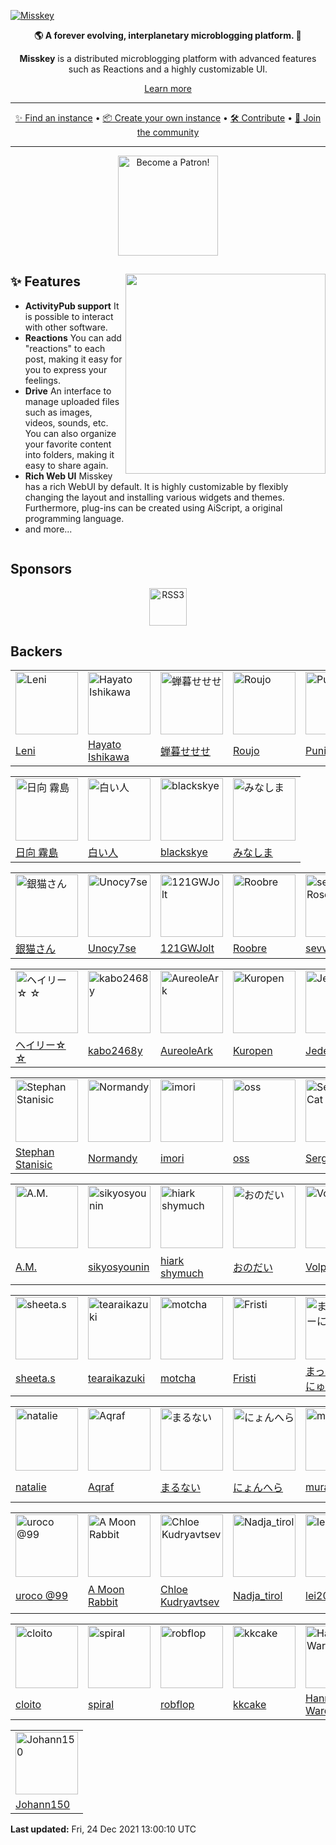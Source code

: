 [![Misskey](https://github.com/misskey-dev/assets/blob/main/banner.png?raw=true)](https://join.misskey.page/)

<div align="center">

**🌎 A forever evolving, interplanetary microblogging platform. 🚀**

**Misskey** is a distributed microblogging platform with advanced features such as Reactions and a highly customizable UI.

[Learn more](https://misskey-hub.net/)

---

[✨ Find an instance](https://misskey-hub.net/instances.html)
•
[📦 Create your own instance](https://misskey-hub.net/docs/install.html)
•
[🛠️ Contribute](./CONTRIBUTING.md)
•
[🚀 Join the community](https://discord.gg/Wp8gVStHW3)

---

<a href="https://www.patreon.com/syuilo"><img src="https://c5.patreon.com/external/logo/become_a_patron_button@2x.png" alt="Become a Patron!" width="160" /></a>

</div>

<div>

<a href="https://xn--931a.moe/"><img src="https://github.com/misskey-dev/misskey/blob/develop/assets/ai.png?raw=true" align="right" height="320px"/></a>

## ✨ Features
- **ActivityPub support**	It is possible to interact with other software.
- **Reactions**	You can add "reactions" to each post, making it easy for you to express your feelings.
- **Drive**	An interface to manage uploaded files such as images, videos, sounds, etc.
	You can also organize your favorite content into folders, making it easy to share again.
- **Rich Web UI**	Misskey has a rich WebUI by default.
	It is highly customizable by flexibly changing the layout and installing various widgets and themes.
	Furthermore, plug-ins can be created using AiScript, a original programming language.
- and more...

</div>

<div style="clear: both;"></div>

## Sponsors
<div align="center">
	<a class="rss3" title="RSS3" href="https://rss3.io/" target="_blank" style="display: inline-block;"><img src="https://rss3.io/assets/images/Logo.svg" alt="RSS3" style="display: inline-block; height: 60px;"></a>
</div>

## Backers
<!-- PATREON_START -->
<table><tr>
<td><img src="https://c10.patreonusercontent.com/3/eyJ3IjoyMDB9/patreon-media/p/user/34112944/c5180025fa1746ebb4625ba8bebce309/6.jpg?token-time=2145916800&token-hash=Gsppptxs75Q37OkpnhxJAOLIPuV9V0k-amKwdr9nOro%3D" alt="Leni" width="100"></td>
<td><img src="https://c8.patreon.com/2/200/58934553" alt="Hayato Ishikawa" width="100"></td>
<td><img src="https://c10.patreonusercontent.com/3/eyJ3IjoyMDB9/patreon-media/p/user/5730238/e056b93f8230424fac19ebb8318ea363/1.jpeg?token-time=2145916800&token-hash=hiuQqeTz7OE1ECk0N4b35_1b3Ss8qwiIGQxKUMnGiKQ%3D" alt="蝉暮せせせ" width="100"></td>
<td><img src="https://c10.patreonusercontent.com/3/eyJ3IjoyMDB9/patreon-media/p/user/20832595/2f35d2738f4e4d2a8ce31508f52894cc/1.png?token-time=2145916800&token-hash=wFkRqkgo3Z7Qhj_U51a8QACz_bRnLyQD5DBMw_ZAzI4%3D" alt="Roujo" width="100"></td>
<td><img src="https://c10.patreonusercontent.com/3/eyJ3IjoyMDB9/patreon-media/p/user/13396842/f02cf30ca1d14add87f6a7ffb0fd7fd9/1.png?token-time=2145916800&token-hash=mGVVhak33NkXA0AyGEnw1gFGdBQvrhtaKyuGlbRulp8%3D" alt="Puniko" width="100"></td>
</tr><tr>
<td><a href="https://www.patreon.com/user?u=34112944">Leni</a></td>
<td><a href="https://www.patreon.com/user?u=58934553">Hayato Ishikawa</a></td>
<td><a href="https://www.patreon.com/user?u=5730238">蝉暮せせせ</a></td>
<td><a href="https://www.patreon.com/user?u=20832595">Roujo</a></td>
<td><a href="https://www.patreon.com/user?u=13396842">Puniko</a></td>
</tr></table>
<table><tr>
<td><img src="https://c10.patreonusercontent.com/3/eyJ3IjoyMDB9/patreon-media/p/user/55093131/1f3522335aa64fef972cc06743c433d9/1.jpeg?token-time=2145916800&token-hash=eJ0oW8aQKoc8j7opqcohsvSyzmVZTFsxIxz7gOqS2A4%3D" alt="日向 霧島" width="100"></td>
<td><img src="https://c10.patreonusercontent.com/3/eyJ3IjoyMDB9/patreon-media/p/user/62379730/69b51f1a4e644ffe8f4a8d01f5bffd73/1.gif?token-time=2145916800&token-hash=z37hWx7_pRpaf5dREdU5Z_81HjWXhjk0zwvrzcFunJw%3D" alt="白い人" width="100"></td>
<td><img src="https://c10.patreonusercontent.com/3/eyJ3IjoyMDB9/patreon-media/p/user/340337/07b29e58b59040188d5245a3fe0c6864/1.jpeg?token-time=2145916800&token-hash=pZ4ICdjFLwLhNnKBPFhxMBs3U3McQYbOgUcQ6DtGskY%3D" alt="blackskye" width="100"></td>
<td><img src="https://c8.patreon.com/2/200/27648259" alt="みなしま " width="100"></td>
</tr><tr>
<td><a href="https://www.patreon.com/user?u=55093131">日向 霧島</a></td>
<td><a href="https://www.patreon.com/user?u=62379730">白い人</a></td>
<td><a href="https://www.patreon.com/user?u=340337">blackskye</a></td>
<td><a href="https://www.patreon.com/user?u=27648259">みなしま </a></td>
</tr></table>
<table><tr>
<td><img src="https://c8.patreon.com/2/200/57177415" alt="銀猫さん" width="100"></td>
<td><img src="https://c10.patreonusercontent.com/3/eyJ3IjoyMDB9/patreon-media/p/user/54798047/18a0751a0ed642a8bb66702c49af1dc5/3.jpeg?token-time=2145916800&token-hash=JX7X3_pN0o63sGHHJpbdMmPoLU-hITK1b7OY50lMers%3D" alt="Unocy7se" width="100"></td>
<td><img src="https://c10.patreonusercontent.com/3/eyJ3IjoyMDB9/patreon-media/p/user/4626876/1f2548709e29404581f5955b1b2745da/3.png?token-time=2145916800&token-hash=C6j9VXiwF0jUtRA-iFTbxPPNw0YONP-reEahTt3ih1o%3D" alt="121GWJolt " width="100"></td>
<td><img src="https://c8.patreon.com/2/200/5536377" alt="Roobre " width="100"></td>
<td><img src="https://c8.patreon.com/2/200/58863312" alt="sevvie Rose" width="100"></td>
<td><img src="https://c8.patreon.com/2/200/47180224" alt="PCH_XYZ" width="100"></td>
<td><img src="https://c8.patreon.com/2/200/59832749" alt="sugarbell" width="100"></td>
<td><img src="https://c8.patreon.com/2/200/3812475" alt="Scott Young" width="100"></td>
</tr><tr>
<td><a href="https://www.patreon.com/user?u=57177415">銀猫さん</a></td>
<td><a href="https://www.patreon.com/user?u=54798047">Unocy7se</a></td>
<td><a href="https://www.patreon.com/121GWJolt">121GWJolt </a></td>
<td><a href="https://www.patreon.com/user?u=5536377">Roobre </a></td>
<td><a href="https://www.patreon.com/user?u=58863312">sevvie Rose</a></td>
<td><a href="https://www.patreon.com/user?u=47180224">PCH_XYZ</a></td>
<td><a href="https://www.patreon.com/user?u=59832749">sugarbell</a></td>
<td><a href="https://www.patreon.com/user?u=3812475">Scott Young</a></td>
</tr></table>
<table><tr>
<td><img src="https://c10.patreonusercontent.com/3/eyJ3IjoyMDB9/patreon-media/p/user/58730541/6751c67167d447f38fba28bd50c908b8/1.jpeg?token-time=2145916800&token-hash=WDYsc77zcg6e4fn1BW_XeD2OuRNeaYhdCzZeptJ4k6g%3D" alt="ヘイリー☆ ☆" width="100"></td>
<td><img src="https://c10.patreonusercontent.com/3/eyJ3IjoyMDB9/patreon-media/p/user/23915207/25428766ecd745478e600b3d7f871eb2/1.png?token-time=2145916800&token-hash=urCLLA4KjJZX92Y1CxcBP4d8bVTHGkiaPnQZp-Tqz68%3D" alt="kabo2468y" width="100"></td>
<td><img src="https://c10.patreonusercontent.com/3/eyJ3IjoyMDB9/patreon-media/p/user/8249688/4aacf36b6b244ab1bc6653591b6640df/2.png?token-time=2145916800&token-hash=1ZEf2w6L34253cZXS_HlVevLEENWS9QqrnxGUAYblPo%3D" alt="AureoleArk" width="100"></td>
<td><img src="https://c10.patreonusercontent.com/3/eyJ3IjoyMDB9/patreon-media/p/user/54290619/882ee726cdfb4cf192409fe46559172c/1.png?token-time=2145916800&token-hash=WWwu-mxxFRSBELcaRnrRXCPcCz4iYJ0430I4G5_MHuA%3D" alt="Kuropen" width="100"></td>
<td><img src="https://c8.patreon.com/2/200/23018800" alt="Jeder" width="100"></td>
<td><img src="https://c10.patreonusercontent.com/3/eyJ3IjoyMDB9/patreon-media/p/user/5670915/ee175f0bfb6347ffa4ea101a8c097bff/1.jpg?token-time=2145916800&token-hash=mPLM9CA-riFHx-myr3bLZJuH2xBRHA9se5VbHhLIOuA%3D" alt="osapon" width="100"></td>
<td><img src="https://c8.patreon.com/2/200/16869916" alt="見当かなみ " width="100"></td>
<td><img src="https://c8.patreon.com/2/200/23563079" alt="K308 " width="100"></td>
<td><img src="https://c10.patreonusercontent.com/3/eyJ3IjoyMDB9/patreon-media/p/user/36813045/29876ea679d443bcbba3c3f16edab8c2/2.jpeg?token-time=2145916800&token-hash=YCKWnIhrV9rjUCV9KqtJnEqjy_uGYF3WMXftjUdpi7o%3D" alt="Wataru Manji (manji0)" width="100"></td>
</tr><tr>
<td><a href="https://www.patreon.com/user?u=58730541">ヘイリー☆ ☆</a></td>
<td><a href="https://www.patreon.com/user?u=23915207">kabo2468y</a></td>
<td><a href="https://www.patreon.com/misskeyio">AureoleArk</a></td>
<td><a href="https://www.patreon.com/user?u=54290619">Kuropen</a></td>
<td><a href="https://www.patreon.com/user?u=23018800">Jeder</a></td>
<td><a href="https://www.patreon.com/osapon">osapon</a></td>
<td><a href="https://www.patreon.com/user?u=16869916">見当かなみ </a></td>
<td><a href="https://www.patreon.com/user?u=23563079">K308 </a></td>
<td><a href="https://www.patreon.com/manji0">Wataru Manji (manji0)</a></td>
</tr></table>
<table><tr>
<td><img src="https://c8.patreon.com/2/200/19747665" alt="Stephan Stanisic" width="100"></td>
<td><img src="https://c8.patreon.com/2/200/44170618" alt="Normandy" width="100"></td>
<td><img src="https://c8.patreon.com/2/200/48525370" alt="imori" width="100"></td>
<td><img src="https://c8.patreon.com/2/200/58362474" alt="oss" width="100"></td>
<td><img src="https://c10.patreonusercontent.com/3/eyJ3IjoyMDB9/patreon-media/p/user/58738075/0aceb89e7b2146eca91a9cfe3279d022/5.jpeg?token-time=2145916800&token-hash=MhfrLvm3O4W6-AeHGyPjWS6pr7vhLFx-61kxLYfEmD0%3D" alt="Sergeant Cat" width="100"></td>
<td><img src="https://c8.patreon.com/2/200/39894318" alt="kanoy" width="100"></td>
<td><img src="https://c10.patreonusercontent.com/3/eyJ3IjoyMDB9/patreon-media/p/user/18899730/673e342b4e25417597a1027cc7ec03bc/1.png?token-time=2145916800&token-hash=7R1JROaUrt9bmIUsrEBySVwrC4_taxygxWXvyeS1yGA%3D" alt="YuzuRyo61" width="100"></td>
<td><img src="https://c10.patreonusercontent.com/3/eyJ3IjoyMDB9/patreon-media/p/user/5788159/af42076ab3354bb49803cfba65f94bee/1.jpg?token-time=2145916800&token-hash=iSaxp_Yr2-ZiU2YVi9rcpZZj9mj3UvNSMrZr4CU4qtA%3D" alt="mewl hayabusa" width="100"></td>
<td><img src="https://c10.patreonusercontent.com/3/eyJ3IjoyMDB9/patreon-media/p/user/28779508/3cd4cb7f017f4ee0864341e3464d42f9/2.png?token-time=2145916800&token-hash=mPURV5bHDVhhyH1dOPwqG_AEdrhgt_sq8kW0-YcZ3uM%3D" alt="うし" width="100"></td>
<td><img src="https://c8.patreon.com/2/200/16542964" alt="Takumi Sugita" width="100"></td>
</tr><tr>
<td><a href="https://www.patreon.com/user?u=19747665">Stephan Stanisic</a></td>
<td><a href="https://www.patreon.com/user?u=44170618">Normandy</a></td>
<td><a href="https://www.patreon.com/user?u=48525370">imori</a></td>
<td><a href="https://www.patreon.com/user?u=58362474">oss</a></td>
<td><a href="https://www.patreon.com/user?u=58738075">Sergeant Cat</a></td>
<td><a href="https://www.patreon.com/user?u=39894318">kanoy</a></td>
<td><a href="https://www.patreon.com/Yuzulia">YuzuRyo61</a></td>
<td><a href="https://www.patreon.com/hs_sh_net">mewl hayabusa</a></td>
<td><a href="https://www.patreon.com/user?u=28779508">うし</a></td>
<td><a href="https://www.patreon.com/user?u=16542964">Takumi Sugita</a></td>
</tr></table>
<table><tr>
<td><img src="https://c8.patreon.com/2/200/53842619" alt="A.M." width="100"></td>
<td><img src="https://c8.patreon.com/2/200/17866454" alt="sikyosyounin " width="100"></td>
<td><img src="https://c10.patreonusercontent.com/3/eyJ3IjoyMDB9/patreon-media/p/user/46234380/5fa50ae88ca340beb1366b715995b2b0/1.png?token-time=2145916800&token-hash=oORFfQ28d9eKxX2oGPvPmxTaVvosD2w-MFepkgIkVEg%3D" alt="hiark shymuch" width="100"></td>
<td><img src="https://c10.patreonusercontent.com/3/eyJ3IjoyMDB9/patreon-media/p/user/51805916/6ac3500826d9470d92ccacf788dc631a/1.jpg?token-time=2145916800&token-hash=l32lMl870bStIps-n9xVkbI4U9zU7p_kmvfYaJbfaHA%3D" alt="おのだい" width="100"></td>
<td><img src="https://c10.patreonusercontent.com/3/eyJ3IjoyMDB9/patreon-media/p/user/3461020/3ed3525798714b6a8f11db83f354ba0b/3.jpg?token-time=2145916800&token-hash=IPcPsZUmbdGw_2U3wwypUtjyLaeGlQpvD1mDA4Zn03k%3D" alt="Volpeon" width="100"></td>
<td><img src="https://c10.patreonusercontent.com/3/eyJ3IjoyMDB9/patreon-media/p/user/52335659/b655b1fb54894cc9886be91ed97ac5a7/2.png?token-time=2145916800&token-hash=9JMUSq89X87gdU_0BU48whV98ec4POTX-BjrICIYzEc%3D" alt="もはやさなか（最早最中）" width="100"></td>
<td><img src="https://c10.patreonusercontent.com/3/eyJ3IjoyMDB9/patreon-media/p/user/5881381/6235ca5d3fb04c8e95ef5b4ff2abcc18/3.png?token-time=2145916800&token-hash=KjfQL8nf3AIf6WqzLshBYAyX44piAqOAZiYXgZS_H6A%3D" alt="YUKIMOCHI" width="100"></td>
<td><img src="https://c10.patreonusercontent.com/3/eyJ3IjoyMDB9/patreon-media/p/user/38837364/9421361c54c645ac8f5fc442a40c32e9/1.png?token-time=2145916800&token-hash=TUZB48Nem3BeUPLBH6s3P6WyKBnQOy0xKaDSTBBUNzA%3D" alt="xianon" width="100"></td>
<td><img src="https://c10.patreonusercontent.com/3/eyJ3IjoyMDB9/patreon-media/p/user/26340354/08834cf767b3449e93098ef73a434e2f/2.png?token-time=2145916800&token-hash=nyM8DnKRL8hR47HQ619mUzsqVRpkWZjgtgBU9RY15Uc%3D" alt="totokoro " width="100"></td>
</tr><tr>
<td><a href="https://www.patreon.com/user?u=53842619">A.M.</a></td>
<td><a href="https://www.patreon.com/user?u=17866454">sikyosyounin </a></td>
<td><a href="https://www.patreon.com/user?u=46234380">hiark shymuch</a></td>
<td><a href="https://www.patreon.com/onodai145">おのだい</a></td>
<td><a href="https://www.patreon.com/feuerfuchs">Volpeon</a></td>
<td><a href="https://www.patreon.com/user?u=52335659">もはやさなか（最早最中）</a></td>
<td><a href="https://www.patreon.com/yukimochi">YUKIMOCHI</a></td>
<td><a href="https://www.patreon.com/user?u=38837364">xianon</a></td>
<td><a href="https://www.patreon.com/user?u=26340354">totokoro </a></td>
</tr></table>
<table><tr>
<td><img src="https://c10.patreonusercontent.com/3/eyJ3IjoyMDB9/patreon-media/p/user/19356899/496b4681d33b4520bd7688e0fd19c04d/2.jpeg?token-time=2145916800&token-hash=_sTj3dUBOhn9qwiJ7F19Qd-yWWfUqJC_0jG1h0agEqQ%3D" alt="sheeta.s " width="100"></td>
<td><img src="https://c10.patreonusercontent.com/3/eyJ3IjoyMDB9/patreon-media/p/user/61589162/00bc4b345e0943068d522675e7977f86/1.png?token-time=2145916800&token-hash=f6lljmBa9LlGmRy0srLXVAe5k7Dt318H3gkNBhMZHE4%3D" alt="tearaikazuki" width="100"></td>
<td><img src="https://c10.patreonusercontent.com/3/eyJ3IjoyMDB9/patreon-media/p/user/5827393/59893c191dda408f9cabd0f20a3a5627/2.jpeg?token-time=2145916800&token-hash=4DL8l1s_kw7FZJiVgorMUC83AX2-sB1Z0mx-XOknSBs%3D" alt="motcha" width="100"></td>
<td><img src="https://c10.patreonusercontent.com/3/eyJ3IjoyMDB9/patreon-media/p/user/59678464/c8c62700ab204c9b83a9966b795f1e4c/1.png?token-time=2145916800&token-hash=0n1LXS6hqrLl5CaRDVqaZjzT11Mf8aGiCDf5Y9dSNoo%3D" alt="Fristi" width="100"></td>
<td><img src="https://c10.patreonusercontent.com/3/eyJ3IjoyMDB9/patreon-media/p/user/13737140/1adf7835017d479280d90fe8d30aade2/2.png?token-time=2145916800&token-hash=pwzmuYYg15zDnDy8oXwXU3YtofRSPPn4Y7tDC4NzNgQ%3D" alt="まっちゃとーにゅ" width="100"></td>
<td><img src="https://c10.patreonusercontent.com/3/eyJ3IjoyMDB9/patreon-media/p/user/17880724/311738c8a48f4a6b9443c2445a75adde/1.jpg?token-time=2145916800&token-hash=nVAntpybQrznE0rg05keLrSE6ogPKJXB13rmrJng42c%3D" alt="takimura " width="100"></td>
<td><img src="https://c10.patreonusercontent.com/3/eyJ3IjoyMDB9/patreon-media/p/user/36020799/3ff30b6572ec40f694807a5e0f276d4a/1.png?token-time=2145916800&token-hash=GettVfRiqsNIe-lMAR1LcOmOFPOMETWbL7v2Y268LkM%3D" alt="Suji Yan" width="100"></td>
<td><img src="https://c10.patreonusercontent.com/3/eyJ3IjoyMDB9/patreon-media/p/user/9109588/e3cffc48d20a4e43afe04123e696781d/3.png?token-time=2145916800&token-hash=T_VIUA0IFIbleZv4pIjiszZGnQonwn34sLCYFIhakBo%3D" alt="nafuchoco " width="100"></td>
<td><img src="https://c10.patreonusercontent.com/3/eyJ3IjoyMDB9/patreon-media/p/user/16900731/619ab87cc08448439222631ebb26802f/1.gif?token-time=2145916800&token-hash=o27K7M02s1z-LkDUEO5Oa7cu-GviRXeOXxryi4o_6VU%3D" alt="mametsuko" width="100"></td>
<td><img src="https://c8.patreon.com/2/200/2481821" alt="skehmatics" width="100"></td>
<td><img src="https://c8.patreon.com/2/200/3313903" alt="SplitShockVirus " width="100"></td>
</tr><tr>
<td><a href="https://www.patreon.com/user?u=19356899">sheeta.s </a></td>
<td><a href="https://www.patreon.com/user?u=61589162">tearaikazuki</a></td>
<td><a href="https://www.patreon.com/user?u=5827393">motcha</a></td>
<td><a href="https://www.patreon.com/user?u=59678464">Fristi</a></td>
<td><a href="https://www.patreon.com/user?u=13737140">まっちゃとーにゅ</a></td>
<td><a href="https://www.patreon.com/takimura">takimura </a></td>
<td><a href="https://www.patreon.com/twidere">Suji Yan</a></td>
<td><a href="https://www.patreon.com/nijimiss">nafuchoco </a></td>
<td><a href="https://www.patreon.com/user?u=16900731">mametsuko</a></td>
<td><a href="https://www.patreon.com/skehmatics">skehmatics</a></td>
<td><a href="https://www.patreon.com/user?u=3313903">SplitShockVirus </a></td>
</tr></table>
<table><tr>
<td><img src="https://c10.patreonusercontent.com/3/eyJ3IjoyMDB9/patreon-media/p/user/4389829/9f709180ac714651a70f74a82f3ffdb9/3.png?token-time=2145916800&token-hash=FTm3WVom4dJ9NwWMU4OpCL_8Yc13WiwEbKrDPyTZTPs%3D" alt="natalie" width="100"></td>
<td><img src="https://c10.patreonusercontent.com/3/eyJ3IjoyMDB9/patreon-media/p/user/19100853/f7230ec599994a93888933dbcd254055/1.png?token-time=2145916800&token-hash=9ADX32xaNR8eMn-Sb5KC89tZdmV6ON7vz-ii3yLF95Y%3D" alt="Aqraf " width="100"></td>
<td><img src="https://c10.patreonusercontent.com/3/eyJ3IjoyMDB9/patreon-media/p/user/54011882/25dbb669cffe46a492c5b713847807cb/1.png?token-time=2145916800&token-hash=2IyGvMvzx__zKraeNHJDZhTdxkpaNwN0-VnRlIzkuF4%3D" alt="まるない" width="100"></td>
<td><img src="https://c10.patreonusercontent.com/3/eyJ3IjoyMDB9/patreon-media/p/user/59033558/463a1c2c49b14042a5ad7f5fab8d8e79/1.jpg?token-time=2145916800&token-hash=jwkVfp3WCJSokvyBzSf33OqTmn6p1rFPdoyB3o7AdbA%3D" alt="にょんへら" width="100"></td>
<td><img src="https://c10.patreonusercontent.com/3/eyJ3IjoyMDB9/patreon-media/p/user/35863642/ccaacf41c5454dc0a1a950aac658e1ce/2.jpeg?token-time=2145916800&token-hash=hpfosufGiUmxWrDRi09ILG4zP7O-aVfnQbcaChbbsQs%3D" alt="murasaqi" width="100"></td>
<td><img src="https://c10.patreonusercontent.com/3/eyJ3IjoyMDB9/patreon-media/p/user/2384390/5681180e1efb46a8b28e0e8d4c8b9037/1.jpg?token-time=2145916800&token-hash=SJcMy-Q1BcS940-LFUVOMfR7-5SgrzsEQGhYb3yowFk%3D" alt="CG " width="100"></td>
<td><img src="https://c8.patreon.com/2/200/9088602" alt="William Moore" width="100"></td>
<td><img src="https://c8.patreon.com/2/200/7558146" alt="Emilis" width="100"></td>
<td><img src="https://c10.patreonusercontent.com/3/eyJ3IjoyMDB9/patreon-media/p/user/26892854/5f3d8645433044228f10461163a1e410/1.jpeg?token-time=2145916800&token-hash=_X4y42M3IbqvXS15yr09_h6fh_FCV7Jky_oSikpH_9k%3D" alt="電気ひつじ " width="100"></td>
<td><img src="https://c8.patreon.com/2/200/38477457" alt="Maronu" width="100"></td>
<td><img src="https://c10.patreonusercontent.com/3/eyJ3IjoyMDB9/patreon-media/p/user/10789744/97175095d8f04c0f86225ff47cb98d40/1.jpeg?token-time=2145916800&token-hash=l4AoMR7Nj7K4yAHrkrk2hAoggPkbSPm12m1nmbe9Pb8%3D" alt="Naoki Hirayama" width="100"></td>
</tr><tr>
<td><a href="https://www.patreon.com/natarii">natalie</a></td>
<td><a href="https://www.patreon.com/user?u=19100853">Aqraf </a></td>
<td><a href="https://www.patreon.com/user?u=54011882">まるない</a></td>
<td><a href="https://www.patreon.com/user?u=59033558">にょんへら</a></td>
<td><a href="https://www.patreon.com/user?u=35863642">murasaqi</a></td>
<td><a href="https://www.patreon.com/Corset">CG </a></td>
<td><a href="https://www.patreon.com/user?u=9088602">William Moore</a></td>
<td><a href="https://www.patreon.com/7yuohu">Emilis</a></td>
<td><a href="https://www.patreon.com/user?u=26892854">電気ひつじ </a></td>
<td><a href="https://www.patreon.com/user?u=38477457">Maronu</a></td>
<td><a href="https://www.patreon.com/spinlock">Naoki Hirayama</a></td>
</tr></table>
<table><tr>
<td><img src="https://c10.patreonusercontent.com/3/eyJ3IjoyMDB9/patreon-media/p/user/24641572/b4fd175424814f15b0ca9178d2d2d2e4/1.png?token-time=2145916800&token-hash=e2fyqdbuJbpCckHcwux7rbuW6OPkKdERcus0u2wIEWU%3D" alt="uroco @99" width="100"></td>
<td><img src="https://c10.patreonusercontent.com/3/eyJ3IjoyMDB9/patreon-media/p/user/4215135/dc2338f09aa5471b8fa689f3adc30615/1.png?token-time=2145916800&token-hash=ayIJI2B9ERbPIA9Jq-YA_ZbLFeCqKBa3xJ-7ztGAm8A%3D" alt="A Moon Rabbit" width="100"></td>
<td><img src="https://c10.patreonusercontent.com/3/eyJ3IjoyMDB9/patreon-media/p/user/15966239/1b43c683a2b444cd8a38984307c08547/1.png?token-time=2145916800&token-hash=EWFyUx8MmmMO9k6-mP4hjc9KOyroaU2VuqP9hOf8sjc%3D" alt="Chloe Kudryavtsev" width="100"></td>
<td><img src="https://c10.patreonusercontent.com/3/eyJ3IjoyMDB9/patreon-media/p/user/52080502/bc088544b8b1459385e1ed55073cdcda/1.jpg?token-time=2145916800&token-hash=aXON2hGPdrQxInOoNQ8bCzRYXsDYEvCwzlXkBYRt4_o%3D" alt="Nadja_tirol" width="100"></td>
<td><img src="https://c10.patreonusercontent.com/3/eyJ3IjoyMDB9/patreon-media/p/user/19192916/718a13f614e947cf9981cfb5591dcba7/2.jpg?token-time=2145916800&token-hash=GBijH9ln9TVj-kx73Jwx76OCljH2Fh4COZDyG9o2CCw%3D" alt="lei202 " width="100"></td>
<td><img src="https://c10.patreonusercontent.com/3/eyJ3IjoyMDB9/patreon-media/p/user/49409254/1941fd21d1574147bea0a110cf6bd86e/2.jpeg?token-time=2145916800&token-hash=GTQvWpOnYqV1UEEbbf__UKBubR3K3nDnflJdF1AyFHY%3D" alt="itochan" width="100"></td>
<td><img src="https://c10.patreonusercontent.com/3/eyJ3IjoyMDB9/patreon-media/p/user/49764746/4d7cb32b5664436bb4cf3e86da138ec3/1.png?token-time=2145916800&token-hash=0fS1Anj5J3TDQHftfJRUG_54etYE1jwKBu2Kz7_hMQU%3D" alt="しなちくシステム" width="100"></td>
<td><img src="https://c8.patreon.com/2/200/62197714" alt="vib" width="100"></td>
<td><img src="https://c8.patreon.com/2/200/19350766" alt="cybermelon" width="100"></td>
<td><img src="https://c10.patreonusercontent.com/3/eyJ3IjoyMDB9/patreon-media/p/user/19103441/1d7635bcd68d49d1b462b584ea557401/1.png?token-time=2145916800&token-hash=gvckH1v0dsqVEdMaQXkUuXFW_tr6OvoBKPtmrB3IPu8%3D" alt="regtan" width="100"></td>
</tr><tr>
<td><a href="https://www.patreon.com/user?u=24641572">uroco @99</a></td>
<td><a href="https://www.patreon.com/user?u=4215135">A Moon Rabbit</a></td>
<td><a href="https://www.patreon.com/SpaceToast">Chloe Kudryavtsev</a></td>
<td><a href="https://www.patreon.com/user?u=52080502">Nadja_tirol</a></td>
<td><a href="https://www.patreon.com/lei202">lei202 </a></td>
<td><a href="https://www.patreon.com/user?u=49409254">itochan</a></td>
<td><a href="https://www.patreon.com/ThinaticSystem">しなちくシステム</a></td>
<td><a href="https://www.patreon.com/user?u=62197714">vib</a></td>
<td><a href="https://www.patreon.com/user?u=19350766">cybermelon</a></td>
<td><a href="https://www.patreon.com/user?u=19103441">regtan</a></td>
</tr></table>
<table><tr>
<td><img src="https://c10.patreonusercontent.com/3/eyJ3IjoyMDB9/patreon-media/p/user/55081275/c4adb44182744b7aa95f4cb9175784d9/1.png?token-time=2145916800&token-hash=9V1vP8yha386W9q_lAIqOTOrDXA7jCsjJIQnXmj3lIY%3D" alt="cloito" width="100"></td>
<td><img src="https://c10.patreonusercontent.com/3/eyJ3IjoyMDB9/patreon-media/p/user/34743869/8dc652ef89ed43478b181c4c09e43f30/2.jpg?token-time=2145916800&token-hash=bsU7NhdwW6g65iqCZmwHyv4dRwnCs4iOS3xykLgHI38%3D" alt="spiral" width="100"></td>
<td><img src="https://c10.patreonusercontent.com/3/eyJ3IjoyMDB9/patreon-media/p/user/5190852/a2234ef5454a4a5da30bb573e7355cc3/2.png?token-time=2145916800&token-hash=7V5-lcnlXi8c4kIRrQQpzS8WsciX4HB8CZpnuEIV4hE%3D" alt="robflop " width="100"></td>
<td><img src="https://c10.patreonusercontent.com/3/eyJ3IjoyMDB9/patreon-media/p/user/51238233/9d1e8a97d38a4c8ea96527c71f8b7f16/2.png?token-time=2145916800&token-hash=XxIuPbUCnBBt6qSSQqrLoy_fgisG6y4LlRPOTuGdlrM%3D" alt="kkcake" width="100"></td>
<td><img src="https://c10.patreonusercontent.com/3/eyJ3IjoyMDB9/patreon-media/p/user/27905963/8acdbdf83fe349fda130bf5ca12afd1a/1.png?token-time=2145916800&token-hash=vAuXINThvFsUMN1RwHb-JOJoQGMdukggdHmddJ7i1Uc%3D" alt="Hannah Ward" width="100"></td>
<td><img src="https://c10.patreonusercontent.com/3/eyJ3IjoyMDB9/patreon-media/p/user/5731881/0b72662b11864af789ec0f350b4051c8/1.png?token-time=2145916800&token-hash=VPmisPZP13ECiCDsisjLnjgS8GILRhKHPoaWIqEkxSA%3D" alt="Nokotaro Takeda" width="100"></td>
<td><img src="https://c10.patreonusercontent.com/3/eyJ3IjoyMDB9/patreon-media/p/user/49348096/88ddd87bfaae44b29a48af4bf1662a13/1.jpg?token-time=2145916800&token-hash=CkpATEUQS_KeII4797y66Ve1zyNXwjYwGaP7WrW-Gho%3D" alt="goat_let" width="100"></td>
<td><img src="https://c10.patreonusercontent.com/3/eyJ3IjoyMDB9/patreon-media/p/user/34013343/aedcc533ec6f4c238f074b6150307287/1.jpeg?token-time=2145916800&token-hash=EaGD4iZpmeHiA1sk234hF0oVUp5VX4sGjiTPr5EIGoQ%3D" alt="川音リオ" width="100"></td>
<td><img src="https://c10.patreonusercontent.com/3/eyJ3IjoyMDB9/patreon-media/p/user/54499382/b48c8364f3794f4e957bf79dee35e5b0/2.png?token-time=2145916800&token-hash=e-5HjVqKuQYM6lyzgdFw5ZBGhHywsMfSeDPMutsETJs%3D" alt="Sumogasbord" width="100"></td>
</tr><tr>
<td><a href="https://www.patreon.com/user?u=55081275">cloito</a></td>
<td><a href="https://www.patreon.com/spiralsphere">spiral</a></td>
<td><a href="https://www.patreon.com/robflop">robflop </a></td>
<td><a href="https://www.patreon.com/user?u=51238233">kkcake</a></td>
<td><a href="https://www.patreon.com/ihba">Hannah Ward</a></td>
<td><a href="https://www.patreon.com/takenoko">Nokotaro Takeda</a></td>
<td><a href="https://www.patreon.com/user?u=49348096">goat_let</a></td>
<td><a href="https://www.patreon.com/KawaneRio">川音リオ</a></td>
<td><a href="https://www.patreon.com/user?u=54499382">Sumogasbord</a></td>
</tr></table>
<table><tr>
<td><img src="https://c8.patreon.com/2/200/59460384" alt="Johann150" width="100"></td>
</tr><tr>
<td><a href="https://www.patreon.com/user?u=59460384">Johann150</a></td>
</tr></table>

**Last updated:** Fri, 24 Dec 2021 13:00:10 UTC
<!-- PATREON_END -->

[backer-url]: #backers
[backer-badge]: https://opencollective.com/misskey/backers/badge.svg
[backers-image]: https://opencollective.com/misskey/backers.svg
[sponsor-url]: #sponsors
[sponsor-badge]: https://opencollective.com/misskey/sponsors/badge.svg
[sponsors-image]: https://opencollective.com/misskey/sponsors.svg
[support-url]: https://opencollective.com/misskey#support

[syuilo-link]:      https://syuilo.com
[syuilo-icon]:      https://avatars2.githubusercontent.com/u/4439005?v=3&s=70
